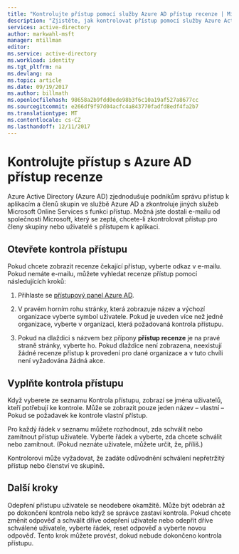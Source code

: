 ```yaml
---
title: "Kontrolujte přístup pomocí služby Azure AD přístup recenze | Microsoft Docs"
description: "Zjistěte, jak kontrolovat přístup pomocí služby Azure Active Directory přístup recenze."
services: active-directory
author: markwahl-msft
manager: mtillman
editor: 
ms.service: active-directory
ms.workload: identity
ms.tgt_pltfrm: na
ms.devlang: na
ms.topic: article
ms.date: 09/19/2017
ms.author: billmath
ms.openlocfilehash: 98658a2b9fdd0ede98b3f6c10a19af527a8677cc
ms.sourcegitcommit: e266df9f97d04acfc4a843770fadfd8edf4fa2b7
ms.translationtype: MT
ms.contentlocale: cs-CZ
ms.lasthandoff: 12/11/2017
---
```

# <a name="review-access-with-azure-ad-access-reviews"></a>Kontrolujte přístup s Azure AD přístup recenze

Azure Active Directory (Azure AD) zjednodušuje podnikům správu přístup k aplikacím a členů skupin ve službě Azure AD a zkontroluje jiných služeb Microsoft Online Services s funkci přístup. Možná jste dostali e-mailu od společnosti Microsoft, který se zeptá, chcete-li zkontrolovat přístup pro členy skupiny nebo uživatelé s přístupem k aplikaci. 

## <a name="open-an-access-review"></a>Otevřete kontrola přístupu

Pokud chcete zobrazit recenze čekající přístup, vyberte odkaz v e-mailu. Pokud nemáte e-mailu, můžete vyhledat recenze přístup pomocí následujících kroků:

1. Přihlaste se [přístupový panel Azure AD](https://myapps.microsoft.com).

2. V pravém horním rohu stránky, která zobrazuje název a výchozí organizace vyberte symbol uživatele. Pokud je uveden více než jedné organizace, vyberte v organizaci, která požadovaná kontrola přístupu.

3. Pokud na dlaždici s názvem bez přípony **přístup recenze** je na pravé straně stránky, vyberte ho. Pokud dlaždice není zobrazena, neexistují žádné recenze přístup k provedení pro dané organizace a v tuto chvíli není vyžadována žádná akce.

## <a name="fill-out-an-access-review"></a>Vyplňte kontrola přístupu

Když vyberete ze seznamu Kontrola přístupu, zobrazí se jména uživatelů, kteří potřebují ke kontrole. Může se zobrazit pouze jeden název – vlastní – Pokud se požadavek ke kontrole vlastní přístup.

Pro každý řádek v seznamu můžete rozhodnout, zda schválit nebo zamítnout přístup uživatele. Vyberte řádek a vyberte, zda chcete schválit nebo zamítnout. (Pokud neznáte uživatele, můžete určit, že, příliš.)

Kontrolorovi může vyžadovat, že zadáte odůvodnění schválení nepřetržitý přístup nebo členství ve skupině.

## <a name="next-steps"></a>Další kroky

Odepření přístupu uživatele se neodebere okamžitě. Může být odebrán až po dokončení kontrola nebo když se správce zastaví kontrola. Pokud chcete změnit odpověď a schválit dříve odepření uživatele nebo odepřít dříve schválené uživatele, vyberte řádek, reset odpověď a vyberte novou odpověď. Tento krok můžete provést, dokud nebude dokončeno kontrola přístupu.



